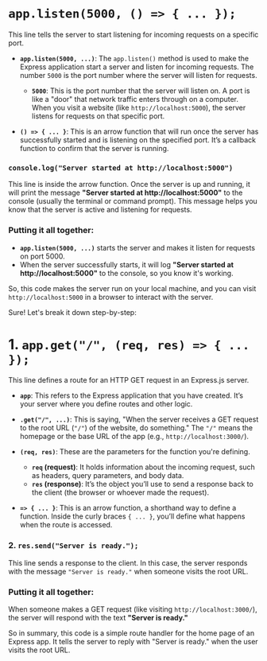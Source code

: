 # `app.listen(5000, () => { ... });`

This line tells the server to start listening for incoming requests on a specific port.

- **`app.listen(5000, ...)`**: The `app.listen()` method is used to make the Express application start a server and listen for incoming requests. The number `5000` is the port number where the server will listen for requests.
  
  - **`5000`**: This is the port number that the server will listen on. A port is like a "door" that network traffic enters through on a computer. When you visit a website (like `http://localhost:5000`), the server listens for requests on that specific port.

- **`() => { ... }`**: This is an arrow function that will run once the server has successfully started and is listening on the specified port. It’s a callback function to confirm that the server is running.

### `console.log("Server started at http://localhost:5000")`
This line is inside the arrow function. Once the server is up and running, it will print the message **"Server started at http://localhost:5000"** to the console (usually the terminal or command prompt). This message helps you know that the server is active and listening for requests.

### Putting it all together:
- **`app.listen(5000, ...)`** starts the server and makes it listen for requests on port 5000.
- When the server successfully starts, it will log **"Server started at http://localhost:5000"** to the console, so you know it's working.

So, this code makes the server run on your local machine, and you can visit `http://localhost:5000` in a browser to interact with the server.

Sure! Let's break it down step-by-step:

# 1. `app.get("/", (req, res) => { ... });`
This line defines a route for an HTTP GET request in an Express.js server.

- **`app`**: This refers to the Express application that you have created. It’s your server where you define routes and other logic.
  
- **`.get("/", ...)`**: This is saying, "When the server receives a GET request to the root URL (`"/"`) of the website, do something." The `"/"` means the homepage or the base URL of the app (e.g., `http://localhost:3000/`).

- **`(req, res)`**: These are the parameters for the function you're defining. 
  - **`req` (request)**: It holds information about the incoming request, such as headers, query parameters, and body data.
  - **`res` (response)**: It’s the object you’ll use to send a response back to the client (the browser or whoever made the request).

- **`=> { ... }`**: This is an arrow function, a shorthand way to define a function. Inside the curly braces `{ ... }`, you’ll define what happens when the route is accessed.

### 2. `res.send("Server is ready.");`
This line sends a response to the client. In this case, the server responds with the message `"Server is ready."` when someone visits the root URL.

### Putting it all together:
When someone makes a GET request (like visiting `http://localhost:3000/`), the server will respond with the text **"Server is ready."**

So in summary, this code is a simple route handler for the home page of an Express app. It tells the server to reply with "Server is ready." when the user visits the root URL.